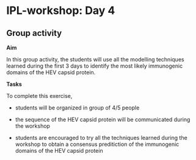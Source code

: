 # IPL-workshop: Day 4

## <a name="group"></a>Group activity

**Aim**

In this group activity, the students will use all the modelling techniques learned during the first 3 days to identify the most likely immunogenic domains of the HEV capsid protein.

**Tasks**

To complete this exercise,

* students will be organized in group of 4/5 people

* the sequence of the HEV capsid protein will be communicated during the workshop

* students are encouraged to try all the techniques learned during the workshop to obtain a consensus preditiction of the immunogenic domains of the HEV capsid protein 
